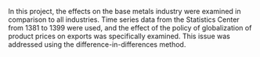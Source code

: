 In this project, the effects on the base metals industry were examined in comparison to all industries. Time series data from the Statistics Center from 1381 to 1399 were used, and the effect of the policy of globalization of product prices on exports was specifically examined. This issue was addressed using the difference-in-differences method.
